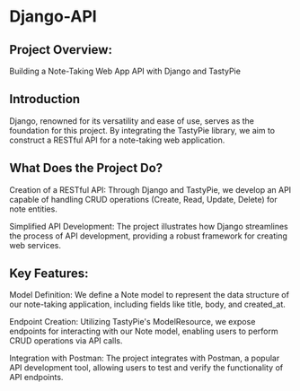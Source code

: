 # Django-API

## Project Overview: 

Building a Note-Taking Web App API with Django and TastyPie

## Introduction


Django, renowned for its versatility and ease of use, serves as the foundation for this project. By integrating the TastyPie library, we aim to construct a RESTful API for a note-taking web application.

## What Does the Project Do?

Creation of a RESTful API: Through Django and TastyPie, we develop an API capable of handling CRUD operations (Create, Read, Update, Delete) for note entities.


Simplified API Development: The project illustrates how Django streamlines the process of API development, providing a robust framework for creating web services.



## Key Features:


Model Definition: We define a Note model to represent the data structure of our note-taking application, including fields like title, body, and created_at.


Endpoint Creation: Utilizing TastyPie's ModelResource, we expose endpoints for interacting with our Note model, enabling users to perform CRUD operations via API calls.


Integration with Postman: The project integrates with Postman, a popular API development tool, allowing users to test and verify the functionality of API endpoints.
